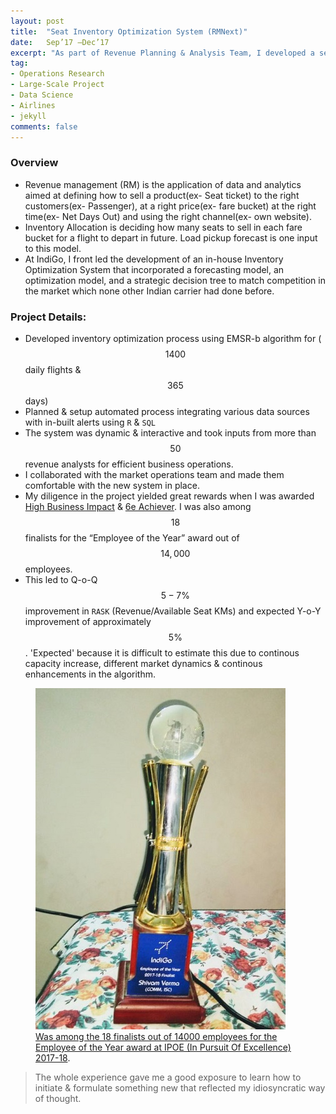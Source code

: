 ```yaml
---
layout: post
title:  "Seat Inventory Optimization System (RMNext)"
date:   Sep’17 –Dec’17
excerpt: "As part of Revenue Planning & Analysis Team, I developed a seat inventory optimization model based on Expected Marginal Seat Revenue (EMSR-b) with a unique way of matching competitor’s fares."
tag:
- Operations Research 
- Large-Scale Project
- Data Science
- Airlines
- jekyll
comments: false
---
```


### Overview  
- Revenue management (RM) is the application of data and analytics aimed at defining how to sell a product(ex- Seat ticket) to the right customers(ex- Passenger), at a right price(ex- fare bucket) at the right time(ex- Net Days Out) and using the right channel(ex- own website).  
- Inventory Allocation is deciding how many seats to sell in each fare bucket for a flight to depart in future. Load pickup forecast is one input to this model.  
- At IndiGo, I front led the development of an in-house Inventory Optimization System that incorporated a forecasting model, an optimization model, and a strategic decision tree to match competition in the market which none other Indian carrier had done before.  

### Project Details:  

- Developed inventory optimization process using EMSR-b algorithm for ($$1400$$ daily flights & $$365$$ days)  
- Planned & setup automated process integrating various data sources with in-built alerts using `R` & `SQL`  
- The system was dynamic & interactive and took inputs from more than $$50$$ revenue analysts for efficient business operations.  
- I collaborated with the market operations team and made them comfortable with the new system in place.  
- My diligence in the project yielded great rewards when I was awarded [High Business Impact](https://raw.githubusercontent.com/vermashivam679/Moontheworld/master/assets/img/6e_High_Business_Impact.jpg) & [6e Achiever](https://raw.githubusercontent.com/vermashivam679/Moontheworld/master/assets/img/RMNext_6e_achiever.jpg). I was also among $$18$$ finalists for the “Employee of the Year” award out of $$14,000$$ employees.  
- This led to Q-o-Q $$5-7\%$$ improvement in `RASK` (Revenue/Available Seat KMs) and expected Y-o-Y improvement of approximately $$5\%$$. 'Expected' because it is difficult to estimate this due to continous capacity increase, different market dynamics & continous enhancements in the algorithm.  

<figure>
	<a href="https://raw.githubusercontent.com/vermashivam679/Moontheworld/master/assets/img/EmployeeOfTheYear_IndiGo.jpg"><img src="https://raw.githubusercontent.com/vermashivam679/Moontheworld/master/assets/img/EmployeeOfTheYear_IndiGo.jpg"></a>
  <figcaption><a href="https://raw.githubusercontent.com/vermashivam679/Moontheworld/master/assets/img/EmployeeOfTheYear_IndiGo.jpg" title="Was among the 18 finalists out of 14000 employees for the Employee of the Year award at IPOE (In Pursuit Of Excellence) 2017-18">Was among the 18 finalists out of 14000 employees for the Employee
of the Year award at IPOE (In Pursuit Of Excellence) 2017-18</a>.</figcaption>
</figure>



> The whole experience gave me a good exposure to learn how to initiate & formulate something new that reflected my idiosyncratic way of thought.  


